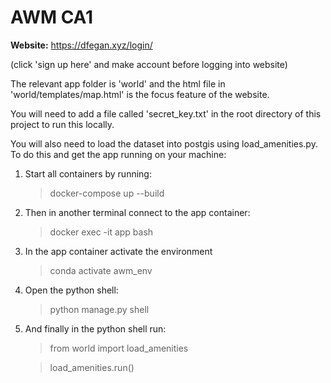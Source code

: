 # AWM CA1

**Website:** https://dfegan.xyz/login/ 

(click 'sign up here' and make account before logging into website)



The relevant app folder is 'world' and the html file in 'world/templates/map.html' is the focus feature of the website.

You will need to add a file called 'secret_key.txt' in the root directory of this project to run this locally.

You will also need to load the dataset into postgis using load_amenities.py. To do this and get the app running on your machine:

1. Start all containers by running:
   > docker-compose up --build
   
2. Then in another terminal connect to the app container:
   > docker exec -it app bash

3. In the app container activate the environment
   > conda activate awm_env

4. Open the python shell:
   > python manage.py shell

5. And finally in the python shell run:
   > from world import load_amenities
   
   > load_amenities.run()
